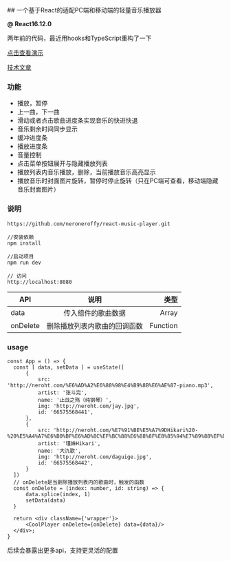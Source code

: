 ﻿﻿## 一个基于React的适配PC端和移动端的轻量音乐播放器

**@ React16.12.0**

两年前的代码，最近用hooks和TypeScript重构了一下

[点击查看演示](http://akongkong.cn/build/)</br>

[技术文章](https://segmentfault.com/a/1190000012628577)


### 功能
 * 播放，暂停
 * 上一曲，下一曲
 * 滑动或者点击歌曲进度条实现音乐的快进快退
 * 音乐剩余时间同步显示
 * 缓冲进度条
 * 播放进度条
 * 音量控制
 * 点击菜单按钮展开与隐藏播放列表
 * 播放列表内音乐播放，删除，当前播放音乐高亮显示
 * 播放音乐时封面图片旋转，暂停时停止旋转（只在PC端可查看，移动端隐藏音乐封面图片）


### 说明
```
https://github.com/neroneroffy/react-music-player.git

//安装依赖
npm install

//启动项目
npm run dev

// 访问
http://localhost:8080
```

| API           | 说明                         | 类型     |
| ------------- |:----------------------------:| --------:|
| data          | 传入组件的歌曲数据           | Array    |
| onDelete      | 删除播放列表内歌曲的回调函数 | Function |

### usage

```
const App = () => {
  const [ data, setData ] = useState([
      {
          src: 'http://neroht.com/%E6%AD%A2%E6%88%98%E4%B9%8B%E6%AE%87-piano.mp3',
          artist: '张斗完',
          name: '止战之殇（纯钢琴）',
          img: 'http://neroht.com/jay.jpg',
          id: '66575568441',
      },
      {
          src: 'http://neroht.com/%E7%91%BE%E5%A7%9DHikari%20-%20%E5%A4%A7%E6%B0%BF%E6%AD%8C%EF%BC%88%E6%88%8F%E8%85%94%E7%89%88%EF%BC%89%EF%BC%88Cover%EF%BC%9Ailem%EF%BC%89.mp3',
          artist: '瑾姝Hikari',
          name: '大氿歌',
          img: 'http://neroht.com/daguige.jpg',
          id: '66575568442',
      }
  ])
  // onDelete是当删除播放列表内的歌曲时，触发的函数
  const onDelete = (index: number, id: string) => {
      data.splice(index, 1)
      setData(data)
  }

  return <div className={'wrapper'}>
      <CoolPlayer onDelete={onDelete} data={data}/>
  </div>;
}
```

后续会暴露出更多api，支持更灵活的配置

